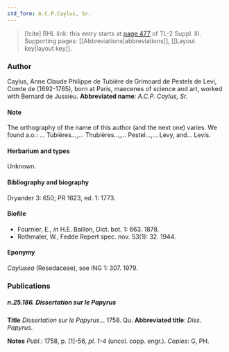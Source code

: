 ```yaml
---
std_form: A.C.P.Caylus, Sr.
---
```


> [!cite] BHL link: this entry starts at [page 477](https://www.biodiversitylibrary.org/page/33266784) of TL-2 Suppl. III.
> Supporting pages: [[Abbreviations|abbreviations]], [[Layout key|layout key]].

### Author

Caylus, Anne Claude Philippe de Tubière de Grimoard de Pestels de Levi, Comte de (1692-1765), born at Paris, maecenes of science and art, worked with Bernard de Jussieu. 
**Abbreviated name**: *A.C.P. Caylus, Sr.*

#### Note

The orthography of the name of this author (and the next one) varies. We found a.o.: ... Tubières...,... Thubières...,... Pestel...,... Levy, and... Levis.

#### Herbarium and types

Unknown.

#### Bibliography and biography

Dryander 3: 650; PR 1623, ed. 1: 1773.

#### Biofile

- Fournier, E., *in* H.E. Baillon, Dict. bot. 1: 663. 1878.
- Rothmaler, W., Fedde Repert spec. nov. 53(1): 32. 1944.

#### Eponymy

*Caylusea* (Resedaceae), see ING 1: 307. 1979.

### Publications

##### n.25.186. Dissertation sur le Papyrus

**Title**
*Dissertation sur le Papyrus*... 1758. Qu.
**Abbreviated title**: *Diss. Papyrus*.

**Notes**
*Publ*.: 1758, p. \[1\]-56, *pl. 1-4* (uncol. copp. engr.). *Copies*: G, PH.

